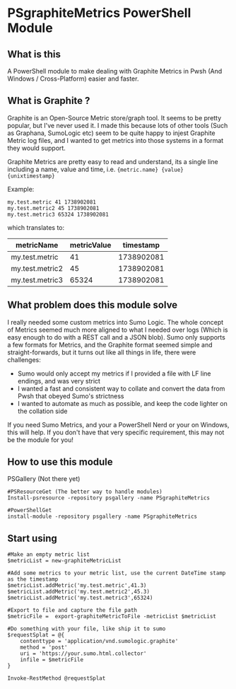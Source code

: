 # PSgraphiteMetrics PowerShell Module

## What is this

A PowerShell module to make dealing with Graphite Metrics in Pwsh (And Windows / Cross-Platform) easier and faster.

## What is Graphite ?

Graphite is an Open-Source Metric store/graph tool. It seems to be pretty popular, but I've never used it. I made this because lots of other tools (Such as Graphana, SumoLogic etc) seem to be quite happy to injest Graphite Metric log files, and I wanted to get metrics into those systems in a format they would support.

Graphite Metrics are pretty easy to read and understand, its a single line including a name, value and time, i.e. `{metric.name} {value} {unixtimestamp}`

Example:

```text
my.test.metric 41 1738902081
my.test.metric2 45 1738902081
my.test.metric3 65324 1738902081
```

which translates to:

|metricName|metricValue|timestamp|
|-|-|-|
|my.test.metric|41|1738902081|
|my.test.metric2|45|1738902081|
|my.test.metric3|65324|1738902081|

## What problem does this module solve

I really needed some custom metrics into Sumo Logic. The whole concept of Metrics seemed much more aligned to what I needed over logs (Which is easy enough to do with a REST call and a JSON blob). Sumo only supports a few formats for Metrics, and the Graphite format seemed simple and straight-forwards, but it turns out like all things in life, there were challenges:

- Sumo would only accept my metrics if I provided a file with LF line endings, and was very strict
- I wanted a fast and consistent way to collate and convert the data from Pwsh that obeyed Sumo's strictness
- I wanted to automate as much as possible, and keep the code lighter on the collation side

If you need Sumo Metrics, and your a PowerShell Nerd or your on Windows, this will help. If you don't have that very specific requirement, this may not be the module for you!

## How to use this module

PSGallery (Not there yet)

```pwsh
#PSResourceGet (The better way to handle modules)
Install-psresource -repository psgallery -name PSgraphiteMetrics

#PowerShellGet
install-module -repository psgallery -name PSgraphiteMetrics
```

## Start using

```pwsh
#Make an empty metric list
$metricList = new-graphiteMetricList

#Add some metrics to your metric list, use the current DateTime stamp as the timestamp
$metricList.addMetric('my.test.metric',41.3)
$metricList.addMetric('my.test.metric2',45.3)
$metricList.addMetric('my.test.metric3',65324)

#Export to file and capture the file path
$metricFile =  export-graphiteMetricToFile -metricList $metricList

#Do something with your file, like ship it to sumo
$requestSplat = @{
    contenttype = 'application/vnd.sumologic.graphite'
    method = 'post'
    uri = 'https://your.sumo.html.collector'
    infile = $metricFile
}

Invoke-RestMethod @requestSplat
```
